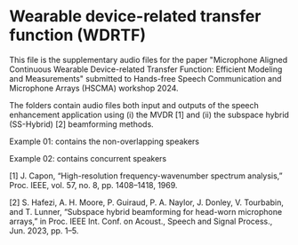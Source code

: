 # Wearable device-related transfer function (WDRTF)



This file is the supplementary audio files for the paper "Microphone Aligned Continuous Wearable Device-related Transfer Function:  Efficient Modeling and Measurements" submitted to Hands-free Speech Communication and Microphone Arrays (HSCMA) workshop 2024.

The folders contain audio files both input and outputs of the speech enhancement application using (i) the MVDR [1] and (ii) the subspace hybrid (SS-Hybrid) [2] beamforming methods. 


Example 01: contains the non-overlapping speakers

Example 02: contains concurrent speakers





[1] J. Capon, “High-resolution frequency-wavenumber spectrum analysis,” Proc. IEEE, vol. 57, no. 8, pp. 1408–1418, 1969.

[2] S. Hafezi, A. H. Moore, P. Guiraud, P. A. Naylor, J. Donley, V. Tourbabin, and T. Lunner, “Subspace hybrid beamforming for head-worn microphone arrays,” in Proc. IEEE Int. Conf. on Acoust., Speech and Signal Process., Jun. 2023, pp. 1–5.
